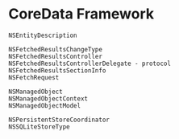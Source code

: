 # CoreData Framework

```
NSEntityDescription
```

```
NSFetchedResultsChangeType
NSFetchedResultsController
NSFetchedResultsControllerDelegate - protocol
NSFetchedResultsSectionInfo
NSFetchRequest
```

```
NSManagedObject
NSManagedObjectContext
NSManagedObjectModel
```

```
NSPersistentStoreCoordinator
NSSQLiteStoreType
```